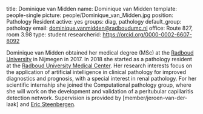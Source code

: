 title: Dominique van Midden
name: Dominique van Midden
template: people-single
picture: people/Dominique_van_Midden.jpg
position: Pathology Resident
active: yes
groups: diag, pathology
default_group: pathology
email: dominique.vanmidden@radboudumc.nl
office: Route 827, room 3.98
type: student
researcherid: https://orcid.org/0000-0002-6607-8092

Dominique van Midden obtained her medical degree (MSc) at the [Radboud University](https://www.ru.nl/) in Nijmegen in 2017. In 2018 she started as a pathology resident at the [Radboud University Medical Center](https://www.radboudumc.nl/afdelingen/pathologie). Her research interests focus on the application of artificial intelligence in clinical pathology for improved diagnostics and prognosis, with a special interest in renal pathology. For her scientific internship she joined the Computational pathology group, where she will work on the development and validation of a peritubular capillaritis detection network. Supervision is provided by [member/jeroen-van-der-laak] and [Eric Steenbergen](https://www.radboudumc.nl/afdelingen/pathologie/team-pathologie). 
